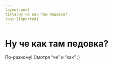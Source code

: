 ```yaml
---
layout:post
title:Ну че как там педовка?
tags:[Imported]
---
```

# Ну че как там педовка?

По-разному! Смотря “че” и “как” :)